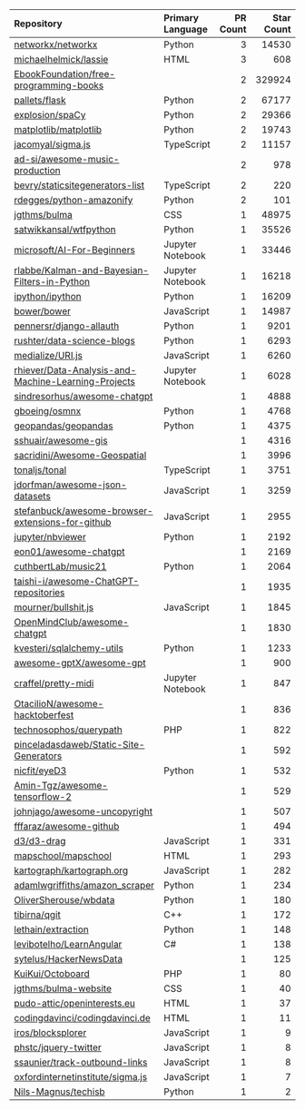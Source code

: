 | Repository | Primary Language | PR Count | Star Count |
| :-- | :-- | --: | --: |
| [networkx/networkx](https://github.com/networkx/networkx) | Python | 3 | 14530 |
| [michaelhelmick/lassie](https://github.com/michaelhelmick/lassie) | HTML | 3 | 608 |
| [EbookFoundation/free-programming-books](https://github.com/EbookFoundation/free-programming-books) |  | 2 | 329924 |
| [pallets/flask](https://github.com/pallets/flask) | Python | 2 | 67177 |
| [explosion/spaCy](https://github.com/explosion/spaCy) | Python | 2 | 29366 |
| [matplotlib/matplotlib](https://github.com/matplotlib/matplotlib) | Python | 2 | 19743 |
| [jacomyal/sigma.js](https://github.com/jacomyal/sigma.js) | TypeScript | 2 | 11157 |
| [ad-si/awesome-music-production](https://github.com/ad-si/awesome-music-production) |  | 2 | 978 |
| [bevry/staticsitegenerators-list](https://github.com/bevry/staticsitegenerators-list) | TypeScript | 2 | 220 |
| [rdegges/python-amazonify](https://github.com/rdegges/python-amazonify) | Python | 2 | 101 |
| [jgthms/bulma](https://github.com/jgthms/bulma) | CSS | 1 | 48975 |
| [satwikkansal/wtfpython](https://github.com/satwikkansal/wtfpython) | Python | 1 | 35526 |
| [microsoft/AI-For-Beginners](https://github.com/microsoft/AI-For-Beginners) | Jupyter Notebook | 1 | 33446 |
| [rlabbe/Kalman-and-Bayesian-Filters-in-Python](https://github.com/rlabbe/Kalman-and-Bayesian-Filters-in-Python) | Jupyter Notebook | 1 | 16218 |
| [ipython/ipython](https://github.com/ipython/ipython) | Python | 1 | 16209 |
| [bower/bower](https://github.com/bower/bower) | JavaScript | 1 | 14987 |
| [pennersr/django-allauth](https://github.com/pennersr/django-allauth) | Python | 1 | 9201 |
| [rushter/data-science-blogs](https://github.com/rushter/data-science-blogs) | Python | 1 | 6293 |
| [medialize/URI.js](https://github.com/medialize/URI.js) | JavaScript | 1 | 6260 |
| [rhiever/Data-Analysis-and-Machine-Learning-Projects](https://github.com/rhiever/Data-Analysis-and-Machine-Learning-Projects) | Jupyter Notebook | 1 | 6028 |
| [sindresorhus/awesome-chatgpt](https://github.com/sindresorhus/awesome-chatgpt) |  | 1 | 4888 |
| [gboeing/osmnx](https://github.com/gboeing/osmnx) | Python | 1 | 4768 |
| [geopandas/geopandas](https://github.com/geopandas/geopandas) | Python | 1 | 4375 |
| [sshuair/awesome-gis](https://github.com/sshuair/awesome-gis) |  | 1 | 4316 |
| [sacridini/Awesome-Geospatial](https://github.com/sacridini/Awesome-Geospatial) |  | 1 | 3996 |
| [tonaljs/tonal](https://github.com/tonaljs/tonal) | TypeScript | 1 | 3751 |
| [jdorfman/awesome-json-datasets](https://github.com/jdorfman/awesome-json-datasets) | JavaScript | 1 | 3259 |
| [stefanbuck/awesome-browser-extensions-for-github](https://github.com/stefanbuck/awesome-browser-extensions-for-github) | JavaScript | 1 | 2955 |
| [jupyter/nbviewer](https://github.com/jupyter/nbviewer) | Python | 1 | 2192 |
| [eon01/awesome-chatgpt](https://github.com/eon01/awesome-chatgpt) |  | 1 | 2169 |
| [cuthbertLab/music21](https://github.com/cuthbertLab/music21) | Python | 1 | 2064 |
| [taishi-i/awesome-ChatGPT-repositories](https://github.com/taishi-i/awesome-ChatGPT-repositories) |  | 1 | 1935 |
| [mourner/bullshit.js](https://github.com/mourner/bullshit.js) | JavaScript | 1 | 1845 |
| [OpenMindClub/awesome-chatgpt](https://github.com/OpenMindClub/awesome-chatgpt) |  | 1 | 1830 |
| [kvesteri/sqlalchemy-utils](https://github.com/kvesteri/sqlalchemy-utils) | Python | 1 | 1233 |
| [awesome-gptX/awesome-gpt](https://github.com/awesome-gptX/awesome-gpt) |  | 1 | 900 |
| [craffel/pretty-midi](https://github.com/craffel/pretty-midi) | Jupyter Notebook | 1 | 847 |
| [OtacilioN/awesome-hacktoberfest](https://github.com/OtacilioN/awesome-hacktoberfest) |  | 1 | 836 |
| [technosophos/querypath](https://github.com/technosophos/querypath) | PHP | 1 | 822 |
| [pinceladasdaweb/Static-Site-Generators](https://github.com/pinceladasdaweb/Static-Site-Generators) |  | 1 | 592 |
| [nicfit/eyeD3](https://github.com/nicfit/eyeD3) | Python | 1 | 532 |
| [Amin-Tgz/awesome-tensorflow-2](https://github.com/Amin-Tgz/awesome-tensorflow-2) |  | 1 | 529 |
| [johnjago/awesome-uncopyright](https://github.com/johnjago/awesome-uncopyright) |  | 1 | 507 |
| [fffaraz/awesome-github](https://github.com/fffaraz/awesome-github) |  | 1 | 494 |
| [d3/d3-drag](https://github.com/d3/d3-drag) | JavaScript | 1 | 331 |
| [mapschool/mapschool](https://github.com/mapschool/mapschool) | HTML | 1 | 293 |
| [kartograph/kartograph.org](https://github.com/kartograph/kartograph.org) | JavaScript | 1 | 282 |
| [adamlwgriffiths/amazon_scraper](https://github.com/adamlwgriffiths/amazon_scraper) | Python | 1 | 234 |
| [OliverSherouse/wbdata](https://github.com/OliverSherouse/wbdata) | Python | 1 | 180 |
| [tibirna/qgit](https://github.com/tibirna/qgit) | C++ | 1 | 172 |
| [lethain/extraction](https://github.com/lethain/extraction) | Python | 1 | 148 |
| [levibotelho/LearnAngular](https://github.com/levibotelho/LearnAngular) | C# | 1 | 138 |
| [sytelus/HackerNewsData](https://github.com/sytelus/HackerNewsData) |  | 1 | 125 |
| [KuiKui/Octoboard](https://github.com/KuiKui/Octoboard) | PHP | 1 | 80 |
| [jgthms/bulma-website](https://github.com/jgthms/bulma-website) | CSS | 1 | 40 |
| [pudo-attic/openinterests.eu](https://github.com/pudo-attic/openinterests.eu) | HTML | 1 | 37 |
| [codingdavinci/codingdavinci.de](https://github.com/codingdavinci/codingdavinci.de) | HTML | 1 | 11 |
| [iros/blocksplorer](https://github.com/iros/blocksplorer) | JavaScript | 1 | 9 |
| [phstc/jquery-twitter](https://github.com/phstc/jquery-twitter) | JavaScript | 1 | 8 |
| [ssaunier/track-outbound-links](https://github.com/ssaunier/track-outbound-links) | JavaScript | 1 | 8 |
| [oxfordinternetinstitute/sigma.js](https://github.com/oxfordinternetinstitute/sigma.js) | JavaScript | 1 | 7 |
| [Nils-Magnus/techisb](https://github.com/Nils-Magnus/techisb) | Python | 1 | 2 |
